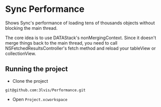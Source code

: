 # Sync Performance

Shows Sync's performance of loading tens of thousands objects without blocking the main thread.

The core idea is to use DATAStack's nonMergingContext. Since it doesn't merge things back to the main thread, you need to call NSFetchedResultsController's fetch method and reload your tableView or collectionView. 

## Running the project

- Clone the project 

```
git@github.com:3lvis/Performance.git
```

- Open `Project.xcworkspace`
